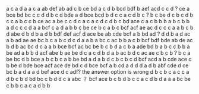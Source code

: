 a
c a
d a
a c
a 
ab
def
ab ad
c
b
ce bd
a c
d b
bcd bdf
b
aef acd
c
c
d
? ce
a
bce
bd bc
c
c
d
d b
c
d
bde
a
d
bce bcd
b d
c
c a
c d
b c
? b
c
be
d c
b
c
d
b c
c
a b
c
c b
ce ac
a
be
c
c d
c a
c
a c
d
c d
b c
bd
ace
c
a
c b
b
b
a b
c b
b
a
d c
c
c
d
a
a
bcf
c
a
d
a b
b
c
be ce
b
c
a b
c
bcf acf
ae ac
d c
c
c
a
a b
c
b
d
abe
d
b
d b
a
d b
bdf def
acf
d
ace
be ab
cde bcf
a
b
bd ad
? d
d
b
a d
ac
a b
ad ae
ae bc
b
c
a b
c d
c
d
a
a b
a
bc
c
ac
b
b a
c b
bcf
bdf bde
ab
de ac
b
d b
ac bc
d
c
a
a b
bce bcf
ac
bc be
b
c
b d
a
c
b
a
ade
bd
b
a
b c
c b
b
a
be ad
a b
b d
acf abe
b
ae be
d c
a
c
d
b d
a
b
ac
b
d c
ac ae
c
b c
b
? b
c
a
be bc
d b
bce
a
b
c b
c
a b
be bd
a
d
a b
d
c b
c b
c d
bcf acd
a b
cde
ace
c
b
be
d
bde bce
acf ace
de bd
c
d
bce bcf
a b
cd
a d
d
d a
d
b
abf cde
d
ce bc
b a
d a
a
d
bef ace
d c
adf?  the answer option is wrong
d b
c b
c
a c
c
a d
b c
b d
bd bc
c
b d
d
c
a
abc
？ bcf
ace
b c
b d
b
c
c a
c d
b
d a
a
a
bc be
c b
b
c
a c
a
d b
b
